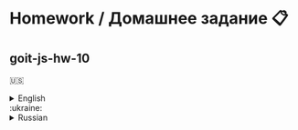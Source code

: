 # Homework / Домашнее задание :clipboard:
## goit-js-hw-10
:us:
<details>
	<summary>English</summary>

# Acceptance criteria

- `goit-js-hw-10` repository created.
- In your submitted homework, there are two links: One to your source files and one to your working page on `GitHub Pages`.
- During live page visits, there are no errors or warnings generated in the console.
- Project built with [parcel-project-template](https://github.com/goitacademy/parcel-project-template).
- Code formatted with `Prettier`.

## Start files

In the [src folder](./src), you will find start files. Copy them to your project completely, replacing the `src` folder in [parcel-project-template](https://github.com/goitacademy/parcel-project-template). To do this, download this entire repository as an archive or use the [DownGit service](https://downgit.github.io/) to download a separate folder from the repository.

## Task - country search

Create a front-end part of the application to search for information about countries by their partial or full names. Check out the [demo video](https://user-images.githubusercontent.com/17479434/131147741-7700e8c5-8744-4eea-8a8e-1c3d4635248a.mp4) of the app.

### HTTP requests

Use the public API [Rest Countries](https://restcountries.com/), namely [resource name](https://restcountries.com/#api-endpoints-v3-name), which returns an array of country objects that match the search criteria. Add at least some decoration to the interface elements.

Write a function, `fetchCountries(name)`, that makes an HTTP request to [resource name](https://restcountries.com/#api-endpoints-v3-name) and returns a promise with an array of countries - the result of your request. Move it to a separate file called `fetchCountries.js` and make a named export.

### Field filtering

The back-end returns objects with some properties most of which you do not need. To reduce the amount of data transferred, add a string of request parameters - this is how this back-end implements field filtering. Check out the [filter syntax documentation](https://restcountries.com/#filter-response).

You only need the following properties:

- `name.official` - full name of the country
- `capital` - capital
- `population` - population
- `flags.svg` - link to flag images
- `languages` - array of languages

### Search box

The user enters the name of the country to search for in the `input#search-box` text field. HTTP requests are made by typing the country name, that is, on the `input` event. However, you cannot make a request every time a key is pressed, since many requests will be made at the same time, and they will be executed in an unpredictable order.

It is necessary to use the `Debounce` technique on the event handler and make an HTTP request `300ms` after the user has stopped typing text. Use the [lodash.debounce](https://www.npmjs.com/package/lodash.debounce) package.

If the user clears the search box completely, the HTTP request is not executed, and the country list markup or country information disappears.

Sanitize the entered line using the `trim()` method, which will solve the problem when there are only spaces in the input field or at the beginning/end of the line.

### Interface

If the back-end returns more than 10 countries, a notification appears in the interface saying that the name should be more specific. For notifications, use the [notiflix library](https://github.com/notiflix/Notiflix#readme) and display this line: `"Too many matches found. Please enter a more specific name."`.

![Too many matches alert](https://raw.githubusercontent.com/goitacademy/javascript-homework/main/v2/10/preview/too-many-matches.png)

If the back-end returns from 2 to 10 countries, a list of found countries is displayed under the text field. Each list item consists of a flag and country name.

![Country list UI](https://raw.githubusercontent.com/goitacademy/javascript-homework/main/v2/10/preview/country-list.png)

If the request results in an array with one country, the interface displays the card markup with information about the country: flag, name, capital, population and languages.

![Country info UI](https://raw.githubusercontent.com/goitacademy/javascript-homework/main/v2/10/preview/country-info.png)

> ⚠️ It is enough for the app to work for most countries. Some countries, such as `Sudan`, can be problematic because the name of the country is part of the name of another country, `South Sudan`. Do not worry about these exceptions.

## Error handling

If the user enters the name of a country that does not exist, the back-end will return not an empty array, but an error with the status code `404` - not found. If you do not handle this, the user will never know that the search has not returned any results. Add a notification, "Oops, there is no country with that name"`, in case of an error using the [notiflix library](https://github.com/notiflix/Notiflix#readme).

![Error alert](https://raw.githubusercontent.com/goitacademy/javascript-homework/main/v2/10/preview/error-alert.png)

> ⚠️ Remember that `fetch` does not treat 404 as an error, so you need to explicitly reject the promise in order to catch and handle the error.
</details>
:ukraine:
<details>
<summary>Russian</summary>
	
# Критерии приема

- Создан репозиторий `goit-js-hw-10`.
- При сдаче домашней работы есть две ссылки: на исходные файлы и рабочую
  страницу на `GitHub Pages`.
- При посещении живой страницы задания, в консоли нету ошибок и предупреждений.
- Проект собран с помощью
  [parcel-project-template](https://github.com/goitacademy/parcel-project-template).
- Код отформатирован `Prettier`.

## Стартовые файлы

[Скачай стартовые файлы](https://downgit.github.io/#/home?url=https://github.com/goitacademy/javascript-homework/tree/main/v2/10/src)
с базовой разметкой и стилями задания. Скопируй их себе в проект, полностью
заменив папку `src` в
[parcel-project-template](https://github.com/goitacademy/parcel-project-template).

## Задание - поиск стран

Создай фронтенд часть приложения поиска данных о стране по её частичному или
полному имени. Посмотри демо видео работы приложения.

https://user-images.githubusercontent.com/17479434/131147741-7700e8c5-8744-4eea-8a8e-1c3d4635248a.mp4

<!-- Посмотри
[демо видео](https://user-images.githubusercontent.com/17479434/131147741-7700e8c5-8744-4eea-8a8e-1c3d4635248a.mp4)
работы приложения. -->

### HTTP-запросы

Используй публичный API [Rest Countries](https://restcountries.com/), а именно
[ресурс name](https://restcountries.com/#api-endpoints-v3-name), возвращающий
массив объектов стран удовлетворивших критерий поиска. Добавь минимальное
оформление элементов интерфейса.

Напиши функцию `fetchCountries(name)` которая делает HTTP-запрос на
[ресурс name](https://restcountries.com/#api-endpoints-v3-name) и возвращает
промис с массивом стран - результатом запроса. Вынеси её в отдельный файл
`fetchCountries.js` и сделай именованный экспорт.

### Фильтрация полей

В ответе от бэкенда возвращаются объекты, большая часть свойств которых тебе не
пригодится. Чтобы сократить объем передаваемых данных добавь строку параметров
запроса - так этот бэкенд реализует фильтрацию полей. Ознакомься с
[документацией синтаксиса фильтров](https://restcountries.com/#filter-response).

Тебе нужны только следующие свойства:

- `name.official` - полное имя страны
- `capital` - столица
- `population` - население
- `flags.svg` - ссылка на изображение флага
- `languages` - массив языков

### Поле поиска

Название страны для поиска пользователь вводит в текстовое поле
`input#search-box`. HTTP-запросы выполняются при наборе имени страны, то есть по
событию `input`. Но, делать запрос при каждом нажатии клавиши нельзя, так как
одновременно получится много запросов и они будут выполняться в непредсказуемом
порядке.

Необходимо применить приём `Debounce` на обработчике события и делать
HTTP-запрос спустя `300мс` после того, как пользователь перестал вводить текст.
Используй пакет
[lodash.debounce](https://www.npmjs.com/package/lodash.debounce).

Если пользователь полностью очищает поле поиска, то HTTP-запрос не выполняется,
а разметка списка стран или информации о стране пропадает.

Выполни санитизацию введенной строки методом `trim()`, это решит проблему когда
в поле ввода только пробелы или они есть в начале и в конце строки.

### Интерфейс

Если в ответе бэкенд вернул больше чем 10 стран, в интерфейсе пояляется
уведомление о том, что имя должно быть более специфичным. Для уведомлений
используй [библиотеку notiflix](https://github.com/notiflix/Notiflix#readme) и
выводи такую строку
`"Too many matches found. Please enter a more specific name."`.

![Too many matches alert](https://raw.githubusercontent.com/goitacademy/javascript-homework/main/v2/10/preview/too-many-matches.png)

Если бэкенд вернул от 2-х до 10-х стран, под тестовым полем отображается список
найденных стран. Каждый элемент списка состоит из флага и имени страны.

![Country list UI](https://raw.githubusercontent.com/goitacademy/javascript-homework/main/v2/10/preview/country-list.png)

Если результат запроса это массив с одной страной, в интерфейсе отображается
разметка карточки с данными о стране: флаг, название, столица, население и
языки.

![Country info UI](https://raw.githubusercontent.com/goitacademy/javascript-homework/main/v2/10/preview/country-info.png)

> ⚠️ Достаточно чтобы приложение работало для большинства стран. Некоторые
> страны, такие как `Sudan`, могут создавать проблемы, поскольку название страны
> является частью названия другой страны, `South Sudan`. Не нужно беспокоиться
> об этих исключениях.

### Обработка ошибки

Если пользователь ввёл имя страны которой не существует, бэкенд вернёт не пустой
массив, а ошибку со статус кодом `404` - не найдено. Если это не обработать, то
пользователь никогда не узнает о том, что поиск не дал результатов. Добавь
уведомление `"Oops, there is no country with that name"` в случае ошибки
используя [библиотеку notiflix](https://github.com/notiflix/Notiflix#readme).

![Error alert](https://raw.githubusercontent.com/goitacademy/javascript-homework/main/v2/10/preview/error-alert.png)

> ⚠️ Не забывай о том, что `fetch` не считает 404 ошибкой, поэтому необходимо
> явно отклонить промис чтобы можно было словить и обработать ошибку.
</details>
